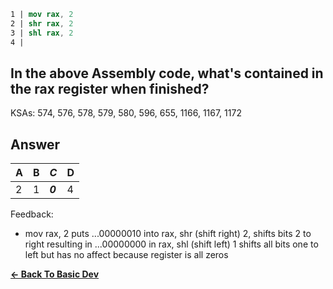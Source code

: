 ```nasm
1 | mov rax, 2
2 | shr rax, 2
3 | shl rax, 2
4 | 
```

## In the above Assembly code, what's contained in the rax register when finished?

KSAs: 574, 576, 578, 579, 580, 596, 655, 1166, 1167, 1172

## Answer
| A | B | ***C*** | D |
| :--- | :--- | :--- | :--- |
| 2 | 1 | ***0*** | 4 |


Feedback:

- mov rax, 2 puts ...00000010 into rax, shr (shift right) 2, shifts bits 2 to right resulting in ...00000000 in rax, shl (shift left) 1 shifts all bits one to left but has no affect because register is all zeros

[**<- Back To Basic Dev**](../../../Basic_Dev.md)

